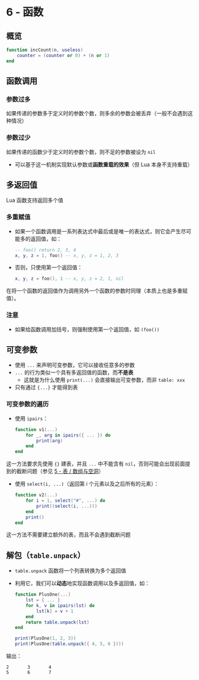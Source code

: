 # 6 - 函数

## 概览
```lua
function incCount(n, useless)
    counter = (counter or 0) + (n or 1)
end
```

## 函数调用

### 参数过多
如果传递的参数多于定义时的参数个数，则多余的参数会被丢弃（一般不会遇到这种情况）

### 参数过少

如果传递的函数少于定义时的参数个数，则不足的参数被设为 `nil`
  - 可以基于这一机制实现默认参数或**函数重载的效果**（但 Lua 本身不支持重载）


## 多返回值
Lua 函数支持返回多个值

### 多重赋值
- 如果一个函数调用是一系列表达式中最后或是唯一的表达式，则它会产生尽可能多的返回值，如：

    ```lua
    -- foo() return 2, 3, 4
    x, y, z = 1, foo() -- x, y, z = 1, 2, 3
    ```

- 否则，只使用第一个返回值：

    ```lua
    x, y, z = foo(), 1 -- x, y, z = 2, 1, nil
    ```

在将一个函数的返回值作为调用另外一个函数的参数时同理（本质上也是多重赋值）。

### 注意
- 如果给函数调用加括号，则强制使用第一个返回值，如 `(foo())`


## 可变参数
- 使用 `...` 来声明可变参数，它可以接收任意多的参数
- `...` 的行为类似一个具有多返回值的函数，而**不是表**
  - 这就是为什么使用 `print(...)` 会直接输出可变参数，而非 `table: xxx`
- 只有通过 `{...}` 才能得到表

### 可变参数的遍历
- 使用 `ipairs`：

    ```lua
    function v1(...)
        for _, arg in ipairs({ ... }) do
            print(arg)
        end
    end
    ```

这一方法要求先使用 `{}` 建表，并且 `...` 中不能含有 `nil`，否则可能会出现前面提到的截断问题（参见 [5 - 表 / 数组与空洞](./ch5.md)）

- 使用 `select(i, ...)`（返回第 i 个元素以及之后所有的元素）：

    ```lua
    function v2(...)
        for i = 1, select("#", ...) do
            print((select(i, ...)))
        end
        print()
    end
    ```

这一方法不需要建立额外的表，而且不会遇到截断问题

## 解包（`table.unpack`）
- `table.unpack` 函数将一个列表转换为多个返回值
- 利用它，我们可以**动态**地实现函数调用以及多返回值，如：

    ```lua
    function PlusOne(...)
        lst = { ... }
        for k, v in ipairs(lst) do
            lst[k] = v + 1
        end
        return table.unpack(lst)
    end

    print(PlusOne(1, 2, 3))
    print(PlusOne(table.unpack({ 4, 5, 6 })))
    ```


输出：

```
2       3       4
5       6       7
```
